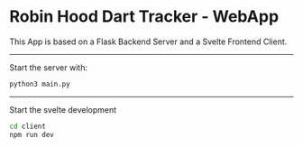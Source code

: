 # Robin Hood Dart Tracker - WebApp

This App is based on a Flask Backend Server and a Svelte Frontend Client.

---

Start the server with:
```bash
python3 main.py
```

---

Start the svelte development
```bash
cd client
npm run dev
```